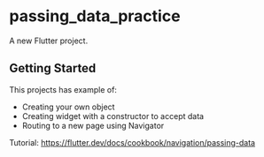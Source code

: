 # passing_data_practice

A new Flutter project.

## Getting Started

This projects has example of:

- Creating your own object
- Creating widget with a constructor to accept data
- Routing to a new page using Navigator

Tutorial: https://flutter.dev/docs/cookbook/navigation/passing-data